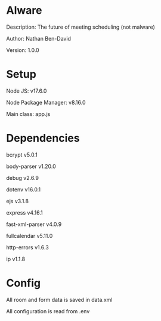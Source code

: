 # Alware

Description: The future of meeting scheduling (not malware)

Author: Nathan Ben-David

Version: 1.0.0

# Setup

Node JS: v17.6.0

Node Package Manager: v8.16.0

Main class: app.js

# Dependencies

bcrypt v5.0.1

body-parser v1.20.0

debug v2.6.9

dotenv v16.0.1

ejs v3.1.8

express v4.16.1

fast-xml-parser v4.0.9

fullcalendar v5.11.0

http-errors v1.6.3

ip v1.1.8

# Config

All room and form data is saved in data.xml

All configuration is read from .env

